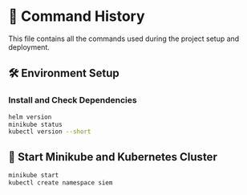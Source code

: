 # 📜 Command History  

This file contains all the commands used during the project setup and deployment.  

## 🛠 Environment Setup  
### Install and Check Dependencies  
```bash
helm version            
minikube status          
kubectl version --short   
```

## 🚀 Start Minikube and Kubernetes Cluster

```bash
minikube start
kubectl create namespace siem
```
